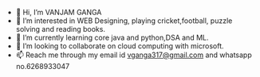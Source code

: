 - 👋 Hi, I’m VANJAM GANGA
- 👀 I’m interested in WEB Designing, playing cricket,football, puzzle solving and reading books.
- 🌱 I’m currently learning core java and python,DSA and ML.
- 💞️ I’m looking to collaborate on cloud computing with microsoft.
- 📫 Reach me through my email id vganga317@gmail.com and whatsapp no.6268933047

<!---
VG317/VG317 is a ✨ special ✨ repository because its `README.md` (this file) appears on your GitHub profile.
You can click the Preview link to take a look at your changes.
--->
